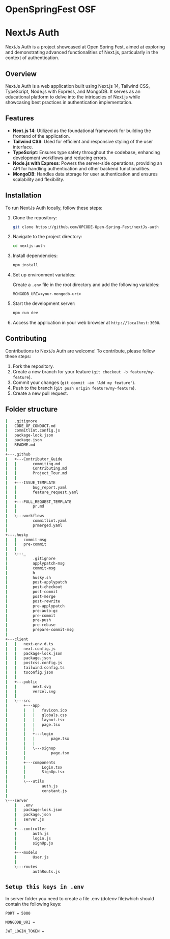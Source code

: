 # OpenSpringFest OSF



# NextJs Auth

NextJs Auth is a project showcased at Open Spring Fest, aimed at exploring and demonstrating advanced functionalities of Next.js, particularly in the context of authentication.

## Overview

NextJs Auth is a web application built using Next.js 14, Tailwind CSS, TypeScript, Node.js with Express, and MongoDB. It serves as an educational platform to delve into the intricacies of Next.js while showcasing best practices in authentication implementation.

## Features

- **Next.js 14**: Utilized as the foundational framework for building the frontend of the application.
- **Tailwind CSS**: Used for efficient and responsive styling of the user interface.
- **TypeScript**: Ensures type safety throughout the codebase, enhancing development workflows and reducing errors.
- **Node.js with Express**: Powers the server-side operations, providing an API for handling authentication and other backend functionalities.
- **MongoDB**: Handles data storage for user authentication and ensures scalability and flexibility.

## Installation

To run NextJs Auth locally, follow these steps:

1. Clone the repository:

   ```bash
   git clone https://github.com/OPCODE-Open-Spring-Fest/nextJs-auth
   ```

2. Navigate to the project directory:

   ```bash
   cd nextjs-auth
   ```

3. Install dependencies:

   ```bash
   npm install
   ```

4. Set up environment variables:

   Create a `.env` file in the root directory and add the following variables:

   ```plaintext
   MONGODB_URI=<your-mongodb-uri>
   ```

5. Start the development server:

   ```bash
   npm run dev
   ```

6. Access the application in your web browser at `http://localhost:3000`.

## Contributing

Contributions to NextJs Auth are welcome! To contribute, please follow these steps:

1. Fork the repository.
2. Create a new branch for your feature (`git checkout -b feature/my-feature`).
3. Commit your changes (`git commit -am 'Add my feature'`).
4. Push to the branch (`git push origin feature/my-feature`).
5. Create a new pull request.




## Folder structure

``` bash
|   .gitignore
|   CODE_OF_CONDUCT.md
|   commitlint.config.js
|   package-lock.json
|   package.json
|   README.md
|
+---.github
|   +---Contributor_Guide
|   |       commiting.md
|   |       Contributing.md
|   |       Project_Tour.md
|   |
|   +---ISSUE_TEMPLATE
|   |       bug_report.yaml
|   |       feature_request.yaml
|   |
|   +---PULL_REQUEST_TEMPLATE
|   |       pr.md
|   |
|   \---workflows
|           commitlint.yaml
|           prmerged.yaml
|
+---.husky
|   |   commit-msg
|   |   pre-commit
|   |
|   \---_
|           .gitignore
|           applypatch-msg
|           commit-msg
|           h
|           husky.sh
|           post-applypatch
|           post-checkout
|           post-commit
|           post-merge
|           post-rewrite
|           pre-applypatch
|           pre-auto-gc
|           pre-commit
|           pre-push
|           pre-rebase
|           prepare-commit-msg
|
+---client
|   |   next-env.d.ts
|   |   next.config.js
|   |   package-lock.json
|   |   package.json
|   |   postcss.config.js
|   |   tailwind.config.ts
|   |   tsconfig.json
|   |
|   +---public
|   |       next.svg
|   |       vercel.svg
|   |
|   \---src
|       +---app
|       |   |   favicon.ico
|       |   |   globals.css
|       |   |   layout.tsx
|       |   |   page.tsx
|       |   |
|       |   +---login
|       |   |       page.tsx
|       |   |
|       |   \---signup
|       |           page.tsx
|       |
|       +---components
|       |       Login.tsx
|       |       SignUp.tsx
|       |
|       \---utils
|               auth.js
|               constant.js
|
\---server
    |   .env
    |   package-lock.json
    |   package.json
    |   server.js
    |
    +---controller
    |       auth.js
    |       login.js
    |       signUp.js
    |
    +---models
    |       User.js
    |
    \---routes
            authRouts.js
```

## `Setup this keys in .env`

In server folder you need to create a file .env (dotenv file)which should contain the following keys: 

`PORT = 5000`

`MONGODB_URI =`

`JWT_LOGIN_TOKEN =` 



